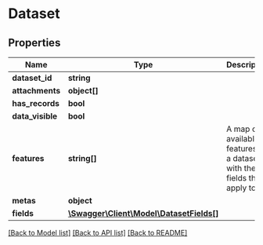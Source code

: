 # Dataset

## Properties
Name | Type | Description | Notes
------------ | ------------- | ------------- | -------------
**dataset_id** | **string** |  | [optional] 
**attachments** | **object[]** |  | [optional] 
**has_records** | **bool** |  | [optional] 
**data_visible** | **bool** |  | [optional] 
**features** | **string[]** | A map of available features for a dataset, with the fields they apply to. | [optional] 
**metas** | **object** |  | [optional] 
**fields** | [**\Swagger\Client\Model\DatasetFields[]**](DatasetFields.md) |  | [optional] 

[[Back to Model list]](../README.md#documentation-for-models) [[Back to API list]](../README.md#documentation-for-api-endpoints) [[Back to README]](../README.md)


